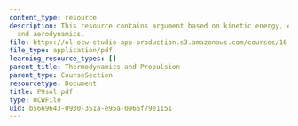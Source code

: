 ```yaml
---
content_type: resource
description: This resource contains argument based on kinetic energy, euler theorem,
  and aerodynamics.
file: https://ol-ocw-studio-app-production.s3.amazonaws.com/courses/16-01-unified-engineering-i-ii-iii-iv-fall-2005-spring-2006/b56696430930351ae95a0966f79e1151_P9sol.pdf
file_type: application/pdf
learning_resource_types: []
parent_title: Thermodynamics and Propulsion
parent_type: CourseSection
resourcetype: Document
title: P9sol.pdf
type: OCWFile
uid: b5669643-0930-351a-e95a-0966f79e1151
---
```

